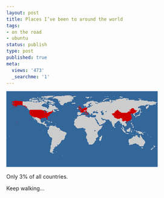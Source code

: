 ```yaml
---
layout: post
title: Places I’ve been to around the world
tags:
- on the road
- ubuntu
status: publish
type: post
published: true
meta:
  views: '473'
  _searchme: '1'
---
```


![](/images/2010/07/worldmap1.gif)

Only 3% of all countries.

Keep walking...
